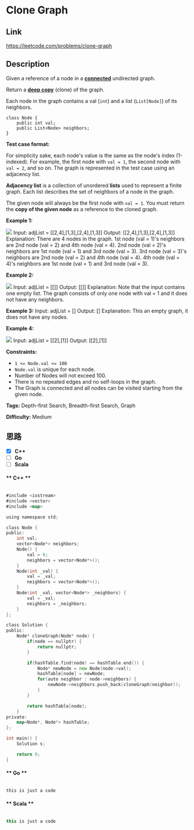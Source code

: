 


# Clone Graph

## Link

https://leetcode.com/problems/clone-graph


## Description

Given a reference of a node in a
**[connected](https://en.wikipedia.org/wiki/Connectivity_\(graph_theory\)#Connected_graph)**
undirected graph.

Return a [**deep
copy**](https://en.wikipedia.org/wiki/Object_copying#Deep_copy) (clone) of the
graph.

Each node in the graph contains a val (`int`) and a list (`List[Node]`) of its
neighbors.
            class Node {        public int val;        public List<Node> neighbors;    }    



**Test case format:**

For simplicity sake, each node's value is the same as the node's index
(1-indexed). For example, the first node with `val = 1`, the second node with
`val = 2`, and so on. The graph is represented in the test case using an
adjacency list.

**Adjacency list**  is a collection of unordered  **lists**  used to represent
a finite graph. Each list describes the set of neighbors of a node in the
graph.

The given node will always be the first node with `val = 1`. You must return
the **copy of the given node** as a reference to the cloned graph.



**Example 1:**

![](https://assets.leetcode.com/uploads/2019/11/04/133_clone_graph_question.png)
            Input: adjList = [[2,4],[1,3],[2,4],[1,3]]    Output: [[2,4],[1,3],[2,4],[1,3]]    Explanation: There are 4 nodes in the graph.    1st node (val = 1)'s neighbors are 2nd node (val = 2) and 4th node (val = 4).    2nd node (val = 2)'s neighbors are 1st node (val = 1) and 3rd node (val = 3).    3rd node (val = 3)'s neighbors are 2nd node (val = 2) and 4th node (val = 4).    4th node (val = 4)'s neighbors are 1st node (val = 1) and 3rd node (val = 3).    

**Example 2:**

![](https://assets.leetcode.com/uploads/2020/01/07/graph.png)
            Input: adjList = [[]]    Output: [[]]    Explanation: Note that the input contains one empty list. The graph consists of only one node with val = 1 and it does not have any neighbors.    

**Example 3:**
            Input: adjList = []    Output: []    Explanation: This an empty graph, it does not have any nodes.    

**Example 4:**

![](https://assets.leetcode.com/uploads/2020/01/07/graph-1.png)
            Input: adjList = [[2],[1]]    Output: [[2],[1]]    



**Constraints:**

  * `1 <= Node.val <= 100`
  * `Node.val` is unique for each node.
  * Number of Nodes will not exceed 100.
  * There is no repeated edges and no self-loops in the graph.
  * The Graph is connected and all nodes can be visited starting from the given node.


**Tags:** Depth-first Search, Breadth-first Search, Graph

**Difficulty:** Medium

## 思路

[title]: https://leetcode.com/problems/clone-graph


- [X] **C++**
- [ ] **Go**
- [ ] **Scala**

<!-- tabs:start -->

#### ** C++ **

``` go

#include <iostream>
#include <vector>
#include <map>

using namespace std;

class Node {
public:
    int val;
    vector<Node*> neighbors;
    Node() {
        val = 0;
        neighbors = vector<Node*>();
    }
    Node(int _val) {
        val = _val;
        neighbors = vector<Node*>();
    }
    Node(int _val, vector<Node*> _neighbors) {
        val = _val;
        neighbors = _neighbors;
    }
};

class Solution {
public:
    Node* cloneGraph(Node* node) {
        if(node == nullptr) {
            return nullptr;
        }

        if(hashTable.find(node) == hashTable.end()) {
            Node* newNode = new Node(node->val);
            hashTable[node] = newNode;
            for(auto neighbor : node->neighbors) {
                newNode->neighbors.push_back(cloneGraph(neighbor));
            }
        }

        return hashTable[node];
    }
private:
    map<Node*, Node*> hashTable;
};

int main() {
    Solution s;

    return 0;
}


```

#### ** Go **

``` go

this is just a code

```

#### ** Scala **

``` scala

this is just a code

```

<!-- tabs:end -->
